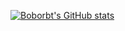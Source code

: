 [![Boborbt's GitHub stats](https://github-readme-stats.vercel.app/api?username=boborbt)](https://github.com/anuraghazra/github-readme-stats)
